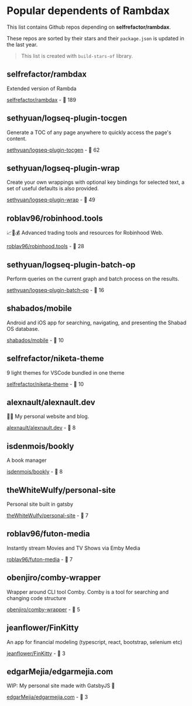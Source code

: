 # Popular dependents of **Rambdax**

This list contains Github repos depending on **selfrefactor/rambdax**. 

These repos are sorted by their stars and their `package.json` is updated in the last year.

> This list is created with `build-stars-of` library.

## selfrefactor/rambdax

Extended version of Rambda 

[selfrefactor/rambdax](https://github.com/selfrefactor/rambdax) - 🌟 189

## sethyuan/logseq-plugin-tocgen

Generate a TOC of any page anywhere to quickly access the page's content.

[sethyuan/logseq-plugin-tocgen](https://github.com/sethyuan/logseq-plugin-tocgen) - 🌟 62

## sethyuan/logseq-plugin-wrap

Create your own wrappings with optional key bindings for selected text, a set of useful defaults is also provided.

[sethyuan/logseq-plugin-wrap](https://github.com/sethyuan/logseq-plugin-wrap) - 🌟 49

## roblav96/robinhood.tools

📈🤑💰 Advanced trading tools and resources for Robinhood Web.

[roblav96/robinhood.tools](https://github.com/roblav96/robinhood.tools) - 🌟 28

## sethyuan/logseq-plugin-batch-op

Perform queries on the current graph and batch process on the results.

[sethyuan/logseq-plugin-batch-op](https://github.com/sethyuan/logseq-plugin-batch-op) - 🌟 16

## shabados/mobile

Android and iOS app for searching, navigating, and presenting the Shabad OS database.

[shabados/mobile](https://github.com/shabados/mobile) - 🌟 10

## selfrefactor/niketa-theme

9 light themes for VSCode bundled in one theme

[selfrefactor/niketa-theme](https://github.com/selfrefactor/niketa-theme) - 🌟 10

## alexnault/alexnault.dev

👨‍💻 My personal website and blog.

[alexnault/alexnault.dev](https://github.com/alexnault/alexnault.dev) - 🌟 8

## isdenmois/bookly

A book manager

[isdenmois/bookly](https://github.com/isdenmois/bookly) - 🌟 8

## theWhiteWulfy/personal-site

Personal site built in gatsby

[theWhiteWulfy/personal-site](https://github.com/theWhiteWulfy/personal-site) - 🌟 7

## roblav96/futon-media

Instantly stream Movies and TV Shows via Emby Media

[roblav96/futon-media](https://github.com/roblav96/futon-media) - 🌟 7

## obenjiro/comby-wrapper

Wrapper around CLI tool Comby. Comby is a tool for searching and changing code structure

[obenjiro/comby-wrapper](https://github.com/obenjiro/comby-wrapper) - 🌟 5

## jeanflower/FinKitty

An app for financial modeling (typescript, react, bootstrap, selenium etc)

[jeanflower/FinKitty](https://github.com/jeanflower/FinKitty) - 🌟 3

## edgarMejia/edgarmejia.com

WIP: My personal site made with GatsbyJS 💜

[edgarMejia/edgarmejia.com](https://github.com/edgarMejia/edgarmejia.com) - 🌟 3